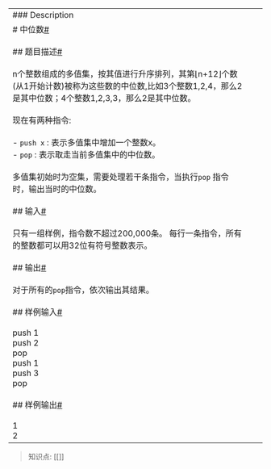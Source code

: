 |                                                                                                                                                                                                                                                                                                                                                                                                                                                                                                                                                                                                                                                                                                                                                                                                                                                                                                                                                                                                                                                                                                           |     |     |
| --------------------------------------------------------------------------------------------------------------------------------------------------------------------------------------------------------------------------------------------------------------------------------------------------------------------------------------------------------------------------------------------------------------------------------------------------------------------------------------------------------------------------------------------------------------------------------------------------------------------------------------------------------------------------------------------------------------------------------------------------------------------------------------------------------------------------------------------------------------------------------------------------------------------------------------------------------------------------------------------------------------------------------------------------------------------------------------------------------- | --- | --- |
| ### Description                                                                                                                                                                                                                                                                                                                                                                                                                                                                                                                                                                                                                                                                                                                                                                                                                                                                                                                                                                                                                                                                                           |     |     |
| # 中位数[#](https://acm.xtu.edu.cn/exam/index.php/problem/exam_read/id/1544/exam_id/465#_1 "Permanent link")<br><br>## 题目描述[#](https://acm.xtu.edu.cn/exam/index.php/problem/exam_read/id/1544/exam_id/465#_2 "Permanent link")<br><br>n个整数组成的多值集，按其值进行升序排列，其第⌊n+12⌋个数(从1开始计数)被称为这些数的中位数,比如3个整数1,2,4，那么2是其中位数；4个整数1,2,3,3，那么2是其中位数。<br><br>现在有两种指令:<br><br>- `push x` : 表示多值集中增加一个整数x。<br>- `pop` : 表示取走当前多值集中的中位数。<br><br>多值集初始时为空集，需要处理若干条指令，当执行`pop` 指令时，输出当时的中位数。<br><br>## 输入[#](https://acm.xtu.edu.cn/exam/index.php/problem/exam_read/id/1544/exam_id/465#_3 "Permanent link")<br><br>只有一组样例，指令数不超过200,000条。 每行一条指令，所有的整数都可以用32位有符号整数表示。<br><br>## 输出[#](https://acm.xtu.edu.cn/exam/index.php/problem/exam_read/id/1544/exam_id/465#_4 "Permanent link")<br><br>对于所有的`pop`指令，依次输出其结果。<br><br>## 样例输入[#](https://acm.xtu.edu.cn/exam/index.php/problem/exam_read/id/1544/exam_id/465#_5 "Permanent link")<br><br>push 1<br>push 2<br>pop<br>push 1<br>push 3<br>pop<br><br>## 样例输出[#](https://acm.xtu.edu.cn/exam/index.php/problem/exam_read/id/1544/exam_id/465#_6 "Permanent link")<br><br>1<br>2 |     |     |
> 知识点:
> [[]]